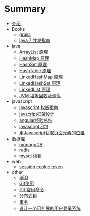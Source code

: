 # Summary

* [介绍](README.md)
* Books
    * [grails](java/Groovy-Grails-in-Action.md)
    * [java 7 并发指南](java/Java7-Concurrency-Cookbook.md)
* java
    * [ArrayList 原理](java/ArrayList.md)
    * [HashMap 原理](java/HashMap.md)
    * [HashSet 原理](java/HashSet.md)
    * [HashTable 原理](java/HashTable.md)
    * [LinkedHashMap 原理](java/LinkedHashMap.md)
    * [LinkedHashSet 原理](java/LinkedHashSet.md)
    * [LinkedList 原理](java/LinkedList.md)
    * [JVM 垃圾回收及调优](java/JVM垃圾回收及调优.md)
* javascript
    * [javascript 权威指南](javascript/javascript权威指南6.md)
    * [javscript框架设计](javascript/javscript框架设计.md)
    * [angular经验总结](javascript/angular经验总结.md)
    * [javascript闭包](javascript/javascript闭包.md)
    * [用Javascript获取页面元素的位置](javascript/用Javascript获取页面元素的位置.md)
* 数据库
    * [monogoDB](database/mongoDB.md)
    * [redis](database/redis.md)
    * [mysql 读锁 ](database/mysql-lock-read.md)
* web
    * [session cookie token](web/session-cookie-token.md)
* other
    * [SEO](other/SEO.md)
    * [Git使用](other/Git使用.md)
    * [Git 常用命令](other/Git常用命令.md)
    * [分布式锁](other/分布式锁的实现.md)
    * [事务](other/事务.md)
    * [设计一个可扩展的用户登录系统](other/设计一个可扩展的用户登录系统.md)